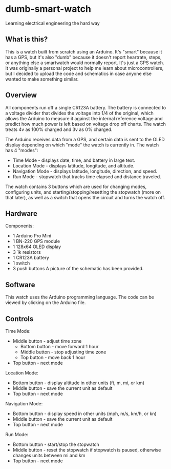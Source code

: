 # dumb-smart-watch
Learning electrical engineering the hard way

## What is this?
This is a watch built from scratch using an Arduino. It's "smart" because it has a GPS, but it's also "dumb" because it doesn't report heartrate, steps, or anything else a smartwatch would normally report. It's just a GPS watch. It was originally a personal project to help me learn about microcontrollers, but I decided to upload the code and schematics in case anyone else wanted to make something similar.

## Overview
All components run off a single CR123A battery. The battery is connected to a voltage divider that divides the voltage into 1/4 of the original, which allows the Arduino to measure it against the internal reference voltage and predict how much power is left based on voltage drop off charts. The watch treats 4v as 100% charged and 3v as 0% charged.

The Arduino receives data from a GPS, and certain data is sent to the OLED display depending on which "mode" the watch is currently in. The watch has 4 "modes":
- Time Mode - displays date, time, and battery in large text.
- Location Mode - displays latitude, longitude, and altitude.
- Navigation Mode - displays latitude, longitude, direction, and speed.
- Run Mode - stopwatch that tracks time elapsed and distance traveled.

The watch contains 3 buttons which are used for changing modes, configuring units, and starting/stopping/resetting the stopwatch (more on that later), as well as a switch that opens the circuit and turns the watch off.

## Hardware
Components:
- 1 Arduino Pro Mini
- 1 BN-220 GPS module
- 1 128x64 OLED display
- 3 1k resistors
- 1 CR123A battery
- 1 switch
- 3 push buttons
A picture of the schematic has been provided.

## Software
This watch uses the Arduino programming language. The code can be viewed by clicking on the Arduino file.

## Controls
Time Mode:
- Middle button - adjust time zone
  - Bottom button - move forward 1 hour
  - Middle button - stop adjusting time zone
  - Top button - move back 1 hour
- Top button - next mode

Location Mode:
- Bottom button - display altitude in other units (ft, m, mi, or km)
- Middle button - save the current unit as default
- Top button - next mode

Navigation Mode:
- Bottom button - display speed in other units (mph, m/s, km/h, or kn)
- Middle button - save the current unit as default
- Top button - next mode

Run Mode:
- Bottom button - start/stop the stopwatch
- Middle button - reset the stopwatch if stopwatch is paused, otherwise changes units between mi and km
- Top button - next mode
